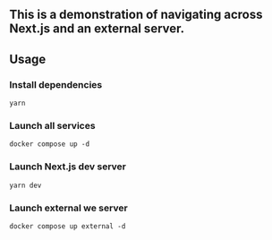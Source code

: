 ## This is a demonstration of navigating across Next.js and an external server.

## Usage

### Install dependencies
`yarn`

### Launch all services
`docker compose up -d`

### Launch Next.js dev server
`yarn dev`

### Launch external we server
`docker compose up external -d`
